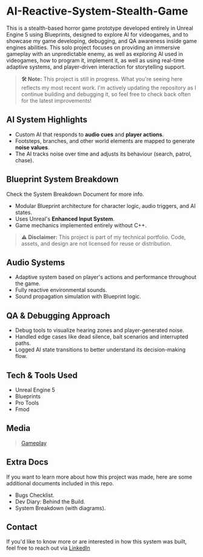 # AI-Reactive-System-Stealth-Game

This is a stealth-based horror game prototype developed entirely in Unreal Engine 5 using Blueprints, designed to explore AI for videogames, and to showcase my game developing, debugging, and QA awareness inside game engines abilities. This solo project focuses on providing an immersive gameplay with an unpredictable enemy, as well as exploring AI used in videogames, how to program it, implement it, as well as using real-time adaptive systems, and player-driven interaction for storytelling support. 

> **🛠️ Note:** This project is still in progress. What you're seeing here reflects my most recent work. I'm actively updating the repository as I continue building and debugging it, so feel free to check back often for the latest improvements!

## AI System Highlights
- Custom AI that responds to **audio cues** and **player actions**.
- Footsteps, branches, and other world elements are mapped to generate **noise values**.
- The AI tracks noise over time and adjusts its behaviour (search, patrol, chase).

## Blueprint System Breakdown
Check the System Breakdown Document for more info.
- Modular Blueprint architecture for character logic, audio triggers, and AI states.
- Uses Unreal's **Enhanced Input System**.
- Game mechanics implemented entirely without C++.
  
> **⚠️ Disclaimer:** This project is part of my technical portfolio. Code, assets, and design are not licensed for reuse or distribution.

## Audio Systems
- Adaptive system based on player's actions and performance throughout the game.
- Fully reactive environmental sounds.
- Sound propagation simulation with Blueprint logic.

## QA & Debugging Approach
- Debug tools to visualize hearing zones and player-generated noise.
- Handled edge cases like dead silence, bait scenarios and interrupted paths.
- Logged AI state transitions to better understand its decision-making flow.

## Tech & Tools Used
- Unreal Engine 5
- Blueprints
- Pro Tools
- Fmod

## Media
> [Gameplay](https://www.9csound.com/game-audio)

## Extra Docs
If you want to learn more about how this project was made, here are some additional documents included in this repo.
- Bugs Checklist.
- Dev Diary: Behind the Build.
- System Breakdown (with diagrams).

## Contact
If you'd like to know more or are interested in how this system was built, feel free to reach out via [LinkedIn](https://www.linkedin.com/in/e-briones-escalera)
